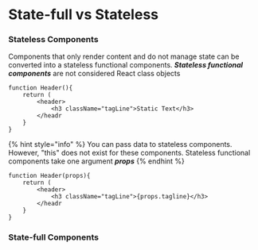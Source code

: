 # State-full vs Stateless

### Stateless Components

Components that only render content and do not manage state can be converted into a stateless functional components. _**Stateless functional components**_ are not considered React class objects

```text
function Header(){
    return (
        <header>
            <h3 className="tagLine">Static Text</h3>
        </headr
    }
}
```

{% hint style="info" %}
You can pass data to stateless components. However, "this" does not exist for these components. Stateless functional components take one argument _**props**_
{% endhint %}

```text
function Header(props){
    return (
        <header>
            <h3 className="tagLine">{props.tagline}</h3>
        </headr
    }
}
```

### State-full Components



